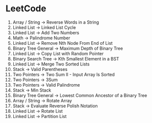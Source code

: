 # LeetCode
1) Array / String -> Reverse Words in a String
2) Linked List -> Linked List Cycle
3) Linked List -> Add Two Numbers   
4) Math -> Palindrome Number
5) Linked List -> Remove Nth Node From End of List
6) Binary Tree General -> Maximum Depth of Binary Tree
7) Linked List -> Copy List with Random Pointer
8) Binary Search Tree -> Kth Smallest Element in a BST
9) Linked List -> Merge Two Sorted Lists
10) Stack -> Valid Parentheses
11) Two Pointers -> Two Sum II - Input Array Is Sorted
12) Two Pointers -> 3Sum
13) Two Pointers -> Valid Palindrome
14) Stack -> Min Stack
15) Binary Tree General -> Lowest Common Ancestor of a Binary Tree
16) Array / String -> Rotate Array
17) Stack -> Evaluate Reverse Polish Notation
18) Linked List -> Rotate List
19) Linked List -> Partition List
